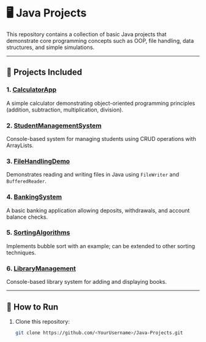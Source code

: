 # 🖥️ Java Projects

This repository contains a collection of basic Java projects that demonstrate core programming concepts such as OOP, file handling, data structures, and simple simulations.  

---

## 📂 Projects Included

### 1. [CalculatorApp](./CalculatorApp)
A simple calculator demonstrating object-oriented programming principles (addition, subtraction, multiplication, division).  

### 2. [StudentManagementSystem](./StudentManagementSystem)
Console-based system for managing students using CRUD operations with ArrayLists.  

### 3. [FileHandlingDemo](./FileHandlingDemo)
Demonstrates reading and writing files in Java using `FileWriter` and `BufferedReader`.  

### 4. [BankingSystem](./BankingSystem)
A basic banking application allowing deposits, withdrawals, and account balance checks.  

### 5. [SortingAlgorithms](./SortingAlgorithms)
Implements bubble sort with an example; can be extended to other sorting techniques.  

### 6. [LibraryManagement](./LibraryManagement)
Console-based library system for adding and displaying books.  

---

## 🚀 How to Run
1. Clone this repository:  
   ```bash
   git clone https://github.com/<YourUsername>/Java-Projects.git
